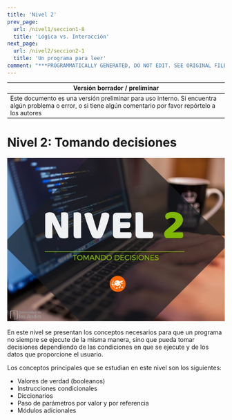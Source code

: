 ```yaml
---
title: 'Nivel 2'
prev_page:
  url: /nivel1/seccion1-8
  title: 'Lógica vs. Interacción'
next_page:
  url: /nivel2/seccion2-1
  title: 'Un programa para leer'
comment: "***PROGRAMMATICALLY GENERATED, DO NOT EDIT. SEE ORIGINAL FILES IN /content***"
---
```

Versión borrador / preliminar |
-------------------|
Este documento es una versión preliminar para uso interno. Si encuentra algún problema o error, o si tiene algún comentario por favor repórtelo a los autores|



# Nivel 2: Tomando decisiones

![](./images/N2_introduccion.jpg)

En este nivel se presentan los conceptos necesarios para que un programa no siempre se ejecute de la misma manera, sino que pueda tomar decisiones dependiendo de las condiciones en que se ejecute y de los datos que proporcione el usuario. 

Los conceptos principales que se estudian en este nivel son los siguientes:

* Valores de verdad (booleanos)
* Instrucciones condicionales
* Diccionarios
* Paso de parámetros por valor y por referencia
* Módulos adicionales


